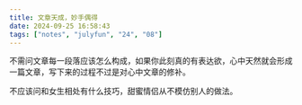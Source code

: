 ```yaml
---
title: 文章天成，妙手偶得
date: 2024-09-25 16:58:43
tags: ["notes", "julyfun", "24", "08"]
---
```

不需问文章每一段落应该怎么构成，如果你此刻真的有表达欲，心中天然就会形成一篇文章，写下来的过程不过是对心中文章的修补。

不应该问和女生相处有什么技巧，甜蜜情侣从不模仿别人的做法。
